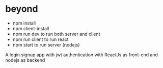# beyond
* npm install 
* npm client-install
* npm run dev to run both server and client
* npm run client to run react
* npm start to run server (nodejs)



A login signup app with jwt authentication with ReactJs as front-end and nodejs as backend
